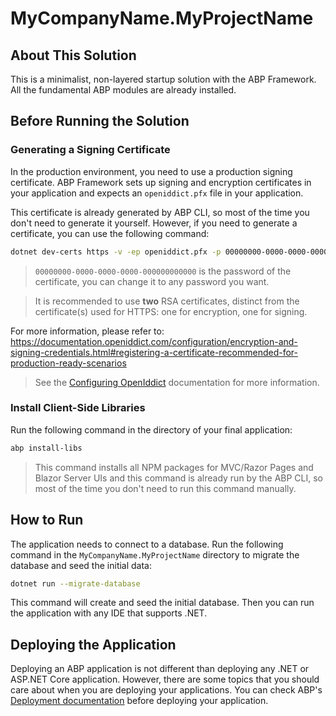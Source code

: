 # MyCompanyName.MyProjectName

## About This Solution

This is a minimalist, non-layered startup solution with the ABP Framework. All the fundamental ABP modules are already installed.

## Before Running the Solution

### Generating a Signing Certificate

In the production environment, you need to use a production signing certificate. ABP Framework sets up signing and encryption certificates in your application and expects an `openiddict.pfx` file in your application.

This certificate is already generated by ABP CLI, so most of the time you don't need to generate it yourself. However, if you need to generate a certificate, you can use the following command:

```bash
dotnet dev-certs https -v -ep openiddict.pfx -p 00000000-0000-0000-0000-000000000000
```

> `00000000-0000-0000-0000-000000000000` is the password of the certificate, you can change it to any password you want.

> It is recommended to use **two** RSA certificates, distinct from the certificate(s) used for HTTPS: one for encryption, one for signing.

For more information, please refer to: https://documentation.openiddict.com/configuration/encryption-and-signing-credentials.html#registering-a-certificate-recommended-for-production-ready-scenarios

> See the [Configuring OpenIddict](https://docs.abp.io/en/abp/latest/Deployment/Configuring-OpenIddict#production-environment) documentation for more information.

### Install Client-Side Libraries

Run the following command in the directory of your final application:

```bash
abp install-libs
```

> This command installs all NPM packages for MVC/Razor Pages and Blazor Server UIs and this command is already run by the ABP CLI, so most of the time you don't need to run this command manually.

## How to Run

The application needs to connect to a database. Run the following command in the `MyCompanyName.MyProjectName` directory to migrate the database and seed the initial data:

````bash
dotnet run --migrate-database
````

This command will create and seed the initial database. Then you can run the application with any IDE that supports .NET.

## Deploying the Application

Deploying an ABP application is not different than deploying any .NET or ASP.NET Core application. However, there are some topics that you should care about when you are deploying your applications. You can check ABP's [Deployment documentation](https://docs.abp.io/en/abp/latest/Deployment/Index) before deploying your application.
